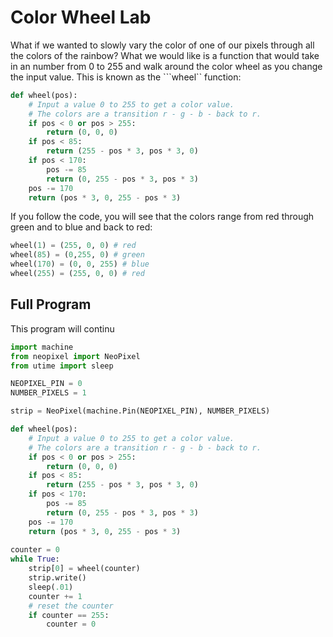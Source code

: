 # Color Wheel Lab

What if we wanted to slowly vary the color of one of our pixels through all the colors of the rainbow?  What we would like is a function that would take in an number from 0 to 255 and walk around the color wheel as you change the input value.  This is known as the ```wheel`` function:

```py
def wheel(pos):
    # Input a value 0 to 255 to get a color value.
    # The colors are a transition r - g - b - back to r.
    if pos < 0 or pos > 255:
        return (0, 0, 0)
    if pos < 85:
        return (255 - pos * 3, pos * 3, 0)
    if pos < 170:
        pos -= 85
        return (0, 255 - pos * 3, pos * 3)
    pos -= 170
    return (pos * 3, 0, 255 - pos * 3)
```

If you follow the code, you will see that the colors range from red through green and to blue and back to red:

```py
wheel(1) = (255, 0, 0) # red
wheel(85) = (0,255, 0) # green
wheel(170) = (0, 0, 255) # blue
wheel(255) = (255, 0, 0) # red
```

## Full Program

This program will continu

```py
import machine
from neopixel import NeoPixel
from utime import sleep

NEOPIXEL_PIN = 0
NUMBER_PIXELS = 1

strip = NeoPixel(machine.Pin(NEOPIXEL_PIN), NUMBER_PIXELS)

def wheel(pos):
    # Input a value 0 to 255 to get a color value.
    # The colors are a transition r - g - b - back to r.
    if pos < 0 or pos > 255:
        return (0, 0, 0)
    if pos < 85:
        return (255 - pos * 3, pos * 3, 0)
    if pos < 170:
        pos -= 85
        return (0, 255 - pos * 3, pos * 3)
    pos -= 170
    return (pos * 3, 0, 255 - pos * 3)
        
counter = 0
while True:
    strip[0] = wheel(counter)
    strip.write()
    sleep(.01)
    counter += 1
    # reset the counter
    if counter == 255:
        counter = 0
```